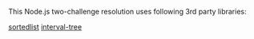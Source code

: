 This Node.js two-challenge resolution uses following 3rd party libraries:

[sortedlist](https://github.com/shinout/SortedList)
[interval-tree](https://github.com/shinout/interval-tree)
